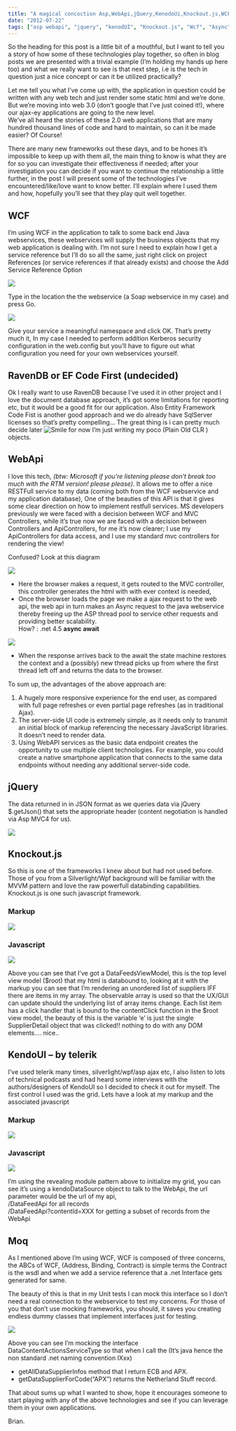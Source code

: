 ```yaml
---
title: "A magical concoction Asp,WebApi,jQuery,KenodoUi,Knockout.js,WCF,Async,Moq"
date: "2012-07-22"
tags: ["asp webapi", "jquery", "kenodUI", "Knockout.js", "Wcf", "Async", "Moq"]
---
```


So the heading for this post is a little bit of a mouthful, but I want to tell you a story of how some of these technologies play together, so often in blog posts we are presented with a trivial example (I’m holding my hands up here too) and what we really want to see is that next step, i.e is the tech in question just a nice concept or can it be utilized practically?

Let me tell you what I’ve come up with, the application in question could be written with any web tech and just render some static html and we’re done. But we’re moving into web 3.0 (don’t google that I’ve just coined it!), where our ajax-ey applications are going to the new level.   
We’ve all heard the stories of these 2.0 web applications that are many hundred thousand lines of code and hard to maintain, so can it be made easier? Of Course!

There are many new frameworks out these days, and to be hones it’s impossible to keep up with them all, the main thing to know is what they are for so you can investigate their effectiveness if needed; after your investigation you can decide if you want to continue the relationship a little further, in the post I will present some of the technologies I’ve encountered/like/love want to know better. I’ll explain where I used them and how, hopefully you’ll see that they play quit well together.

## WCF

I’m using WCF in the application to talk to some back end Java webservices, these webservices will supply the business objects that my web application is dealing with. I’m not sure I need to explain how I get a service reference but I’ll do so all the same, just right click on project References (or service references if that already exists) and choose the Add Service Reference Option

![](/images/./image.axd?picture=image_thumb_196.png)

Type in the location the the webservice (a Soap webservice in my case) and press Go.

![](/images/./image.axd?picture=image_thumb_197.png)

Give your service a meaningful namespace and click OK. That’s pretty much it, In my case I needed to perform addition Kerberos security configuration in the web.config but you’ll have to figure out what configuration you need for your own webservices yourself.

## RavenDB or EF Code First (undecided)

Ok I really want to use RavenDB because I’ve used it in other project and I love the document database approach, it’s got some limitations for reporting etc, but it would be a good fit for our application. Also Entity Framework Code Fist is another good approach and we do already have SqlServer licenses so that’s pretty compelling… The great thing is i can pretty much decide later ![Smile](./image.axd?picture=wlEmoticon-smile_16.png) for now I’m just writing my poco (Plain Old CLR ) objects.

## WebApi

I love this tech, _(btw: Microsoft if you’re listening please don’t break too much with the RTM version! please please)_. It allows me to offer a nice RESTFull service to my data (coming both from the WCF webservice and my application database), One of the beauties of this API is that it gives some clear direction on how to implement restfull services. MS developers previously we were faced with a decision between WCF and MVC Controllers, while it’s true now we are faced with a decision between Controllers and ApiControllers, for me it’s now clearer; I use my ApiControllers for data access, and I use my standard mvc controllers for rendering the view!

Confused? Look at this diagram

![](/images/./image.axd?picture=image_thumb_198.png)

  * Here the browser makes a request, it gets routed to the MVC controller, this controller generates the html with with ever context is needed, 
  * Once the browser loads the page we make a ajax request to the web api, the web api in turn makes an Async request to the java webservice thereby freeing up the ASP thread pool to service other requests and providing better scalability.   
How? : .net 4.5 **async await**   
  
![](/images/./image.axd?picture=image_thumb_199.png)
  * When the response arrives back to the await the state machine restores the context and a (possibly) new thread picks up from where the first thread left off and returns the data to the browser. 

To sum up, the advantages of the above approach are:

  1. A hugely more responsive experience for the end user, as compared with full page refreshes or even partial page refreshes (as in traditional Ajax).
  2. The server-side UI code is extremely simple, as it needs only to transmit an initial block of markup referencing the necessary JavaScript libraries. It doesn’t need to render data.
  3. Using WebAPI services as the basic data endpoint creates the opportunity to use multiple client technologies. For example, you could create a native smartphone application that connects to the same data endpoints without needing any additional server-side code.

## jQuery

The data returned in in JSON format as we queries data via jQuery $.getJson() that sets the appropriate header (content negotiation is handled via Asp MVC4 for us).   
  
![](/images/./image.axd?picture=image_thumb_200.png)

## Knockout.js

So this is one of the frameworks I knew about but had not used before. Those of you from a Silverlight/Wpf background will be familiar with the MVVM pattern and love the raw powerfull databinding capabilities. Knockout.js is one such javascript framework.

### Markup

![](/images/./image.axd?picture=image_thumb_201.png)

### Javascript

![](/images/./image.axd?picture=image_thumb_202.png)

Above you can see that I’ve got a DataFeedsViewModel, this is the top level view model ($root) that my html is databound to, looking at it with the markup you can see that I’m rendering an unordered list of suppliers IFF there are items in my array. The observable array is used so that the UX/GUI can update should the underlying list of array items change. Each list item has a click handler that is bound to the contentClick function in the $root view model, the beauty of this is the variable ‘e’ is just the single SupplierDetail object that was clicked!! nothing to do with any DOM elements…. nice..

## KendoUI – by telerik

I’ve used telerik many times, silverlight/wpf/asp ajax etc, I also listen to lots of technical podcasts and had heard some interviews with the authors/designers of KendoUI so I decided to check it out for myself. The first control I used was the grid. Lets have a look at my markup and the associated javascript

### Markup

![](/images/./image.axd?picture=image_thumb_203.png)

### Javascript

![](/images/./image.axd?picture=image_thumb_204.png)

I’m using the revealing module pattern above to initialize my grid, you can see it’s using a kendoDataSource object to talk to the WebApi, the url parameter would be the url of my api,   
/DataFeedApi for all records   
/DataFeedApi?contentId=XXX for getting a subset of records from the WebApi

## Moq

As I mentioned above I’m using WCF, WCF is composed of three concerns, the ABCs of WCF, (Address, Binding, Contract) is simple terms the Contract is the wsdl and when we add a service reference that a .net Interface gets generated for same.

The beauty of this is that in my Unit tests I can mock this interface so I don’t need a real connection to the webservice to test my concerns. For those of you that don’t use mocking frameworks, you should, it saves you creating endless dummy classes that implement interfaces just for testing.

![](/images/./image.axd?picture=image_thumb_205.png)

Above you can see I’m mocking the interface DataContentActionsServiceType so that when I call the (It’s java hence the non standard .net naming convention IXxx)

  * getAllDataSupplierInfos method that I return ECB and APX. 
  * getDataSupplierForCode(“APX”) returns the Netherland Stuff record. 

That about sums up what I wanted to show, hope it encourages someone to start playing with any of the above technologies and see if you can leverage them in your own applications.

Brian.
